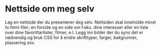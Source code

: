 # Nettside om meg selv

Lag en nettside der du presenterer deg selv. Nettsiden skal inneholde minst to html-filer; en forside og en side om f.eks. dine interesser eller en liste over dine favorittartister, filmer, e.l. Legg inn bilder der du syns det er nødvendig og bruk CSS for å endre skrifttyper, farger, bakgrunner, plassering osv.
